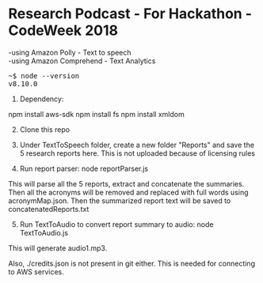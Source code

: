 # Research Podcast  - For Hackathon - CodeWeek 2018
-using Amazon Polly - Text to speech <br/>
-using Amazon Comprehend  - Text Analytics <br/>

<pre>~$ node --version
v8.10.0
</pre>

1. Dependency: 

npm install aws-sdk
npm install fs
npm install xmldom

2. Clone this repo

3. Under TextToSpeech folder, create a new folder "Reports" and save the 5 research reports here. This is not uploaded because of licensing rules

4. Run report parser:
     node reportParser.js

This will parse all the 5 reports, extract and concatenate the summaries. Then all the acronyms will be removed and replaced with full words using acronymMap.json.
Then the summarized report text will be saved to concatenatedReports.txt

5. Run  TextToAudio to convert report summary to audio:
     node TextToAudio.js

This will generate audio1.mp3.

Also, ./credits.json is not present in git either. This is needed for connecting to AWS services.
